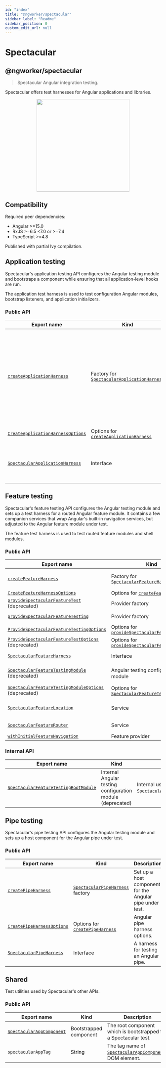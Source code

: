 ```yaml
---
id: "index"
title: "@ngworker/spectacular"
sidebar_label: "Readme"
sidebar_position: 0
custom_edit_url: null
---
```


# Spectacular

## @ngworker/spectacular

> Spectacular Angular integration testing.

Spectacular offers test harnesses for Angular applications and libraries.

<p align="center">
 <img width="300" height="300" src="https://cdn.jsdelivr.net/gh/ngworker/ngworker@main/packages/spectacular/src/assets/logo.png" />
</p>

## Compatibility

Required peer dependencies:

- Angular >=15.0
- RxJS >=6.5 <7.0 or >=7.4
- TypeScript >=4.8

Published with partial Ivy compilation.

## Application testing

Spectacular's application testing API configures the Angular testing module and
bootstraps a component while ensuring that all application-level hooks are run.

The application test harness is used to test configuration Angular modules,
bootstrap listeners, and application initializers.

### Public API

| Export name                                                                    | Kind                                                                                      | Description                                                                                                                                                       |
| ------------------------------------------------------------------------------ | ----------------------------------------------------------------------------------------- | ----------------------------------------------------------------------------------------------------------------------------------------------------------------- |
| [`createApplicationHarness`](./modules#createapplicationharness)               | Factory for [`SpectacularApplicationHarness`](./interfaces/SpectacularApplicationHarness) | Bootstrap a Spectacular application with the specified metadata. Useful to test configuration Angular modules, bootstrap listeners, and application initializers. |
| [`CreateApplicationHarnessOptions`](./modules#createapplicationharnessoptions) | Options for [`createApplicationHarness`](./modules#createapplicationharness)              | Application harness options.                                                                                                                                      |
| [`SpectacularApplicationHarness`](./interfaces/SpectacularApplicationHarness)  | Interface                                                                                 | A harness for testing application-level software artifacts.                                                                                                       |

## Feature testing

Spectacular's feature testing API configures the Angular testing module and sets
up a test harness for a routed Angular feature module. It contains a few
companion services that wrap Angular's built-in navigation services, but
adjusted to the Angular feature module under test.

The feature test harness is used to test routed feature modules and shell
modules.

### Public API

| Export name                                                                                                  | Kind                                                                                         | Description                                                                                                                                                                                                   |
| ------------------------------------------------------------------------------------------------------------ | -------------------------------------------------------------------------------------------- | ------------------------------------------------------------------------------------------------------------------------------------------------------------------------------------------------------------- |
| [`createFeatureHarness`](./modules#createfeatureharness)                                                     | Factory for [`SpectacularFeatureHarness`](./interfaces/SpectacularFeatureHarness)            | Configure [`SpectacularFeatureTestingModule`](./classes/SpectacularFeatureTestingModule), bootstrap [`SpectacularAppComponent`](./classes/SpectacularAppComponent) and navigate to the default feature route. |
| [`CreateFeatureHarnessOptions`](./interfaces/CreateFeatureHarnessOptions)                                    | Options for [`createFeatureHarness`](./modules#createfeatureharness)                         | Feature harness options.                                                                                                                                                                                      |
| [`provideSpectacularFeatureTest`](./modules#providespectacularfeaturetest) (deprecated)                      | Provider factory                                                                             | Configure [`SpectacularFeatureLocation`](./classes/SpectacularFeatureLocation) and [`SpectacularFeatureRouter`](./classes/SpectacularFeatureRouter)                                                           |
| [`provideSpectacularFeatureTesting`](./modules#providespectacularfeaturetesting)                             | Provider factory                                                                             | Configure [`SpectacularFeatureLocation`](./classes/SpectacularFeatureLocation) and [`SpectacularFeatureRouter`](./classes/SpectacularFeatureRouter)                                                           |
| [`ProvideSpectacularFeatureTestingOptions`](./interfaces/ProvideSpectacularFeatureTestOptions)               | Options for [`provideSpectacularFeatureTesting`](./modules#providespectacularfeaturetesting) | Spectacular feature testing options.                                                                                                                                                                          |
| [`ProvideSpectacularFeatureTestOptions`](./interfaces/ProvideSpectacularFeatureTestOptions) (deprecated)     | Options for [`provideSpectacularFeatureTest`](./modules#providespectacularfeaturetest)       | Spectacular feature testing options.                                                                                                                                                                          |
| [`SpectacularFeatureHarness`](./interfaces/SpectacularFeatureHarness)                                        | Interface                                                                                    | A harness for testing an Angular feature module.                                                                                                                                                              |
| [`SpectacularFeatureTestingModule`](./classes/SpectacularFeatureTestingModule) (deprecated)                  | Angular testing configuration module                                                         | Configure the [`RouterTestingModule`](https://angular.io/api/router/testing/RouterTestingModule) and provide Spectactular services for testing feature modules.                                               |
| [`SpectacularFeatureTestingModuleOptions`](./interfaces/SpectacularFeatureTestingModuleOptions) (deprecated) | Options for [`SpectacularFeatureTestingModule`](./classes/SpectacularFeatureTestingModule)   | Feature testing options for [`SpectacularFeatureTestingModule.withFeature`](./classes/SpectacularFeatureTestingModule#withfeature).                                                                           |
| [`SpectacularFeatureLocation`](./classes/SpectacularFeatureLocation)                                         | Service                                                                                      | A subset of Angular's [`Location`](https://angular.io/api/common/Location) service adjusted to the Angular feature module under test.                                                                         |
| [`SpectacularFeatureRouter`](./classes/SpectacularFeatureRouter)                                             | Service                                                                                      | A subset of Angular's [`Router`](https://angular.io/api/router/Router) service adjusted to the Angular feature module under test.                                                                             |
| [`withInitialFeatureNavigation`](./modules#withinitialfeaturenavigation)                                     | Feature provider                                                                             | Enables initial feature navigation.                                                                                                                                                                           |

### Internal API

| Export name                                                                            | Kind                                                       | Description                                                                                                                        |
| -------------------------------------------------------------------------------------- | ---------------------------------------------------------- | ---------------------------------------------------------------------------------------------------------------------------------- |
| [`SpectacularFeatureTestingRootModule`](./classes/SpectacularFeatureTestingRootModule) | Internal Angular testing configuration module (deprecated) | Internal use only. Used by [`SpectacularFeatureTestingModule.withFeature`](./classes/SpectacularFeatureTestingModule#withfeature). |

## Pipe testing

Spectacular's pipe testing API configures the Angular testing module and sets up
a host component for the Angular pipe under test.

### Public API

| Export name                                                         | Kind                                                                 | Description                                              |
| ------------------------------------------------------------------- | -------------------------------------------------------------------- | -------------------------------------------------------- |
| [`createPipeHarness`](./modules#createpipeharness)                  | [`SpectacularPipeHarness`](./classes/SpectacularPipeHarness) factory | Set up a host component for the Angular pipe under test. |
| [`CreatePipeHarnessOptions`](./interfaces/CreatePipeHarnessOptions) | Options for [`createPipeHarness`](./modules#createpipeharness)       | Angular pipe harness options.                            |
| [`SpectacularPipeHarness`](./classes/SpectacularPipeHarness)        | Interface                                                            | A harness for testing an Angular pipe.                   |

## Shared

Test utilities used by Spectacular's other APIs.

### Public API

| Export name                                                    | Kind                   | Description                                                                                  |
| -------------------------------------------------------------- | ---------------------- | -------------------------------------------------------------------------------------------- |
| [`SpectacularAppComponent`](./classes/SpectacularAppComponent) | Bootstrapped component | The root component which is bootstrapped for a Spectacular test.                             |
| [`spectacularAppTag`](./modules#spectacularapptag)             | String                 | The tag name of [`SpectacularAppComponent`](./classes/SpectacularAppComponent)s DOM element. |
